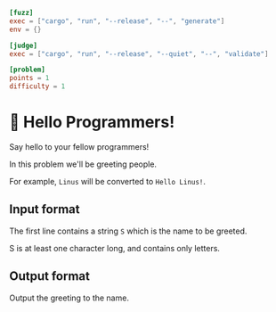 ```toml
[fuzz]
exec = ["cargo", "run", "--release", "--", "generate"]
env = {}

[judge]
exec = ["cargo", "run", "--release", "--quiet", "--", "validate"]

[problem]
points = 1
difficulty = 1
```

# 👋 Hello Programmers!

Say hello to your fellow programmers!

In this problem we'll be greeting people.

For example, `Linus` will be converted to `Hello Linus!`.

## Input format

The first line contains a string `S` which is the name to be greeted.

S is at least one character long, and contains only letters.

## Output format

Output the greeting to the name.